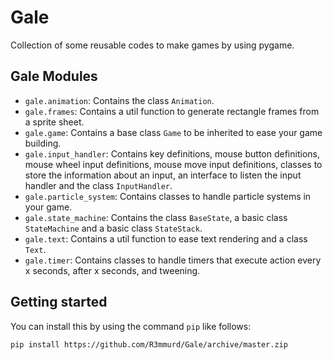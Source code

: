 # Gale

Collection of some reusable codes to make games by using pygame.

## Gale Modules

 - `gale.animation`: Contains the class `Animation`.
 - `gale.frames`: Contains a util function to generate rectangle frames from a sprite sheet.
 - `gale.game`: Contains a base class `Game` to be inherited to ease your game building.
 - `gale.input_handler`: Contains key definitions, mouse button definitions, mouse wheel input 
 definitions, mouse move input definitions, classes to store the information about an input, an
 interface to listen the input handler and the class `InputHandler`.
 - `gale.particle_system`: Contains classes to handle particle systems in your game.
 - `gale.state_machine`: Contains the class `BaseState`, a basic class `StateMachine` and a basic
 class `StateStack`.
- `gale.text`: Contains a util function to ease text rendering and a class `Text`.
- `gale.timer`: Contains classes to handle timers that execute action every x seconds, after x seconds, and tweening.

## Getting started

You can install this by using the command `pip` like follows:

```bash
pip install https://github.com/R3mmurd/Gale/archive/master.zip
```
